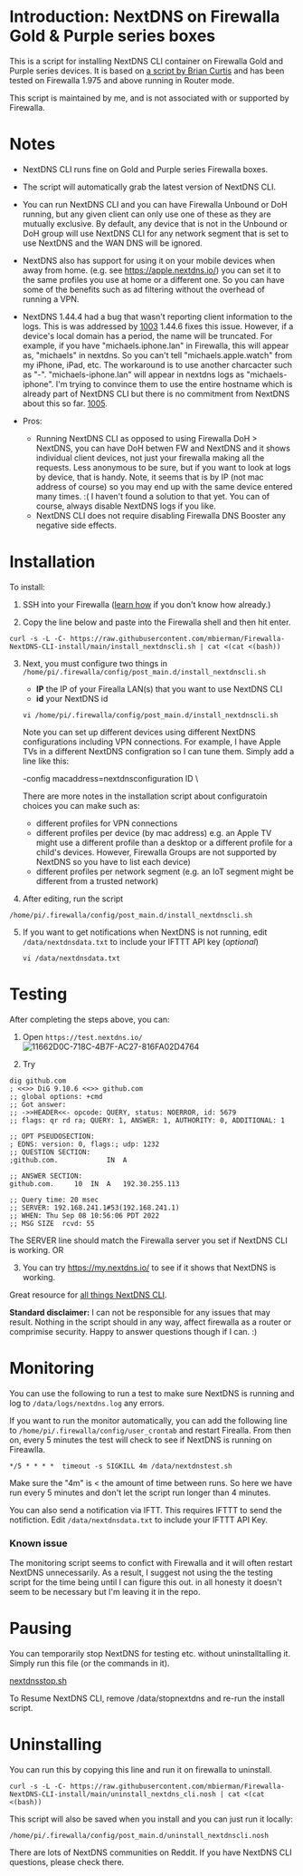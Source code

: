 # Introduction: NextDNS on Firewalla Gold & Purple series boxes

This is a script for installing NextDNS CLI container on Firewalla Gold and Purple series devices. It is based on [a script by Brian Curtis](https://help.firewalla.com/hc/en-us/community/posts/7469669689619-NextDNS-CLI-on-Firewalla-revisited-working-DHCP-host-resolution-in-NextDNS-logs-) and has been tested on Firewalla 1.975 and above running in Router mode.

This script is maintained by me, and is not associated with or supported by Firewalla.

# Notes
- NextDNS CLI runs fine on Gold and Purple series Firewalla boxes.
- The script will automatically grab the latest version of NextDNS CLI. 
- You can run NextDNS CLI and you can have Firewalla Unbound or DoH running, but any given client can only use one of these as they are mutually exclusive. By default, any device that is not in the Unbound or DoH group will use NextDNS CLI for any network segment that is set to use NextDNS and the WAN DNS will be ignored.
- NextDNS also has support for using it on your mobile devices when away from home. (e.g. see https://apple.nextdns.io/) you can set it to the same profiles you use at home or a different one. So you can have some of the benefits such as ad filtering without the overhead of running a VPN.
- NextDNS 1.44.4 had a bug that wasn't reporting client information to the logs. This is was addressed by [1003](https://github.com/nextdns/nextdns/issues/1003) 1.44.6 fixes this issue. However, if a device's local domain has a period, the name will be truncated. For example, if you have "michaels.iphone.lan" in Firewalla, this will appear as, "michaels" in nextdns. So you can't tell "michaels.apple.watch" from my iPhone, iPad, etc. The workaround is to use another charcacter such as "-". "michaels-iphone.lan" will appear in nextdns logs as "michaels-iphone". I'm trying to convince them to use the entire hostname which is already part of NextDNS CLI but there is no commitment from NextDNS about this so far.  [1005](https://github.com/nextdns/nextdns/issues/1005).

- Pros: 
   * Running NextDNS CLI as opposed to using Firewalla DoH > NextDNS, you can have DoH betwen FW and NextDNS and it shows individual client devices, not just your firewalla making all the requests. Less anonymous to be sure, but if you want to look at logs by device, that is handy. Note, it seems that is by IP (not mac address of course) so you may end up with the same device entered many times. :( I haven't found a solution to that yet. You can of course, always disable NextDNS logs if you like. 
   * NextDNS CLI does not require disabling Firewalla DNS Booster any negative side effects.

# Installation
To install:
1. SSH into your Firewalla ([learn how](https://help.firewalla.com/hc/en-us/articles/115004397274-How-to-access-Firewalla-using-SSH-) if you don't know how already.)

2. Copy the line below and paste into the Firewalla shell and then hit enter. 
```
curl -s -L -C- https://raw.githubusercontent.com/mbierman/Firewalla-NextDNS-CLI-install/main/install_nextdnscli.sh | cat <(cat <(bash))
```
3. Next, you must configure two things in `/home/pi/.firewalla/config/post_main.d/install_nextdnscli.sh`
   * **IP** the IP of your Firealla LAN(s) that you want to use NextDNS CLI
   * **id** your NextDNS id
   
   ```
   vi /home/pi/.firewalla/config/post_main.d/install_nextdnscli.sh
   ```
   
   Note you can set up different devices using different NextDNS configurations including VPN connections. For example, I have Apple TVs in a different NextDNS configration so I can tune them.  Simply add a line like this: 
   
   -config macaddress=nextdnsconfiguration ID \
   
   There are more notes in the installation script about configuratoin choices you can make such as: 
   - different profiles for VPN connections
   - different profiles per device (by mac address) e.g. an Apple TV might use a different profile than a desktop or a different profile for a child's devices. However, Firewalla Groups are not supported by NextDNS so you have to list each device)
   - different profiles per network segment (e.g. an IoT segment might be different from a trusted network) 

4. After editing, run the script 

```
/home/pi/.firewalla/config/post_main.d/install_nextdnscli.sh
```


5. If you want to get notifications when NextDNS is not running, edit `/data/nextdnsdata.txt` to include your IFTTT API key (_optional_)

   ```
   vi /data/nextdnsdata.txt
   ```



# Testing
After completing the steps above, you can: 

1. Open `https://test.nextdns.io/` 
![11662D0C-718C-4B7F-AC27-816FA02D4764](https://user-images.githubusercontent.com/1205471/189506662-a65c3b78-bc26-4d76-939c-1b75b9233c13.jpeg)


3. Try 
```
dig github.com
; <<>> DiG 9.10.6 <<>> github.com
;; global options: +cmd
;; Got answer:
;; ->>HEADER<<- opcode: QUERY, status: NOERROR, id: 5679
;; flags: qr rd ra; QUERY: 1, ANSWER: 1, AUTHORITY: 0, ADDITIONAL: 1

;; OPT PSEUDOSECTION:
; EDNS: version: 0, flags:; udp: 1232
;; QUESTION SECTION:
;github.com.			IN	A

;; ANSWER SECTION:
github.com.		10	IN	A	192.30.255.113

;; Query time: 20 msec
;; SERVER: 192.168.241.1#53(192.168.241.1)
;; WHEN: Thu Sep 08 10:56:06 PDT 2022
;; MSG SIZE  rcvd: 55
```
The SERVER line should match the Firewalla server you set if NextDNS CLI is working. OR 

3. You can try https://my.nextdns.io/ to see if it shows that NextDNS is working. 

Great resource for [all things NextDNS CLI](https://github.com/NextDNS/NextDNS/wiki).


**Standard disclaimer:** I can not be responsible for any issues that may result. Nothing in the script should in any way, affect firewalla as a router or comprimise security. Happy to answer questions though if I can. :)

# Monitoring

You can use the following to run a test to make sure NextDNS is running and log to `/data/logs/nextdns.log` any errors.

If you want to run the monitor automatically, you can add the following line to `/home/pi/.firewalla/config/user_crontab` and restart Firealla. From then on, every 5 minutes the test will check to see if NextDNS is running on Fireawlla. 

```
*/5 * * * *  timeout -s SIGKILL 4m /data/nextdnstest.sh
```

Make sure the "4m" is < the amount of time between runs. So here we have run every 5 minutes and don't let the script run longer than 4 minutes.

You can also send a notification via IFTT. This requires IFTTT to send the notifiction. Edit `/data/nextdnsdata.txt` to include your IFTTT API Key. 

### Known issue
The monitoring script seems to confict with Firewalla and it will often restart NextDNS unnecessarily. As a result, I suggest not using the the testing script for the time being until I can figure this out. in all honesty it doesn't seem to be necessary but I'm leaving it in the repo. 

# Pausing
You can temporarily stop NextDNS for testing etc. without uninstalltalling it. Simply run this file (or the commands in it). 

[nextdnsstop.sh](https://raw.githubusercontent.com/mbierman/Firewalla-NextDNS-CLI-install/main/nextdnsstop.sh)
 
To Resume NextDNS CLI, remove /data/stopnextdns and re-run the install script.

# Uninstalling

You can run this by copying this line and run it on firewalla to uninstall. 
```
curl -s -L -C- https://raw.githubusercontent.com/mbierman/Firewalla-NextDNS-CLI-install/main/uninstall_nextdns_cli.nosh | cat <(cat <(bash))
```

This script will also be saved when you install and you can just run it locally:
```
/home/pi/.firewalla/config/post_main.d/uninstall_nextdnscli.nosh
```

There are lots of NextDNS communities on Reddit. If you have NextDNS CLI questions, please check there.
